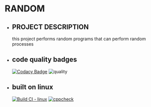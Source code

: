 # RANDOM 
  * ## PROJECT DESCRIPTION  
     this project performs random programs that can perform random processes
  * ## code quality badges
     [![Codacy Badge](https://app.codacy.com/project/badge/Grade/8a152c8c024e4d638774659b23ffb0c8)](https://www.codacy.com/gh/vinuprakash050/M1_random/dashboard?utm_source=github.com&amp;utm_medium=referral&amp;utm_content=vinuprakash050/M1_random&amp;utm_campaign=Badge_Grade)
     ![quality](https://api.codiga.io/project/32353/score/svg)
  * ## built on linux   
     [![Build CI - linux](https://github.com/vinuprakash050/M1_random/actions/workflows/c-cpp.yml/badge.svg)](https://github.com/vinuprakash050/M1_random/actions/workflows/c-cpp.yml)
     [![cppcheck](https://github.com/vinuprakash050/M1_random/actions/workflows/cppcheck.yml/badge.svg)](https://github.com/vinuprakash050/M1_random/actions/workflows/cppcheck.yml)

